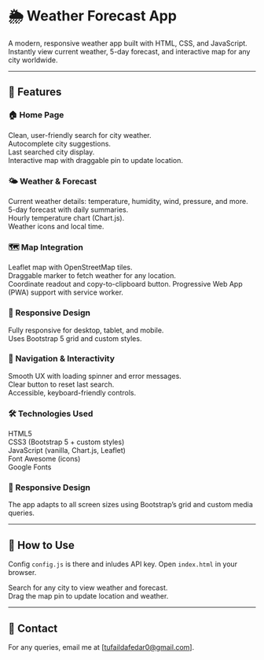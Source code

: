 # 🌦️ Weather Forecast App

A modern, responsive weather app built with HTML, CSS, and JavaScript. Instantly view current weather, 5-day forecast, and interactive map for any city worldwide.

---

## 🚀 Features

### 🏠 Home Page
Clean, user-friendly search for city weather.  
Autocomplete city suggestions.  
Last searched city display.  
Interactive map with draggable pin to update location.

### 🌤️ Weather & Forecast
Current weather details: temperature, humidity, wind, pressure, and more.  
5-day forecast with daily summaries.  
Hourly temperature chart (Chart.js).  
Weather icons and local time.

### 🗺️ Map Integration
Leaflet map with OpenStreetMap tiles.  
Draggable marker to fetch weather for any location.  
Coordinate readout and copy-to-clipboard button.
Progressive Web App (PWA) support with service worker.

### 📱 Responsive Design
Fully responsive for desktop, tablet, and mobile.  
Uses Bootstrap 5 grid and custom styles.

### 🧭 Navigation & Interactivity
Smooth UX with loading spinner and error messages.  
Clear button to reset last search.  
Accessible, keyboard-friendly controls.

### 🛠️ Technologies Used
HTML5  
CSS3 (Bootstrap 5 + custom styles)  
JavaScript (vanilla, Chart.js, Leaflet)  
Font Awesome (icons)  
Google Fonts

### 📱 Responsive Design
The app adapts to all screen sizes using Bootstrap’s grid and custom media queries.

---

## 📝 How to Use

Config  `config.js` is there and inludes API key.
Open `index.html` in your browser.

Search for any city to view weather and forecast.  
Drag the map pin to update location and weather.

---

## 📧 Contact

For any queries, email me at [tufaildafedar0@gmail.com].





